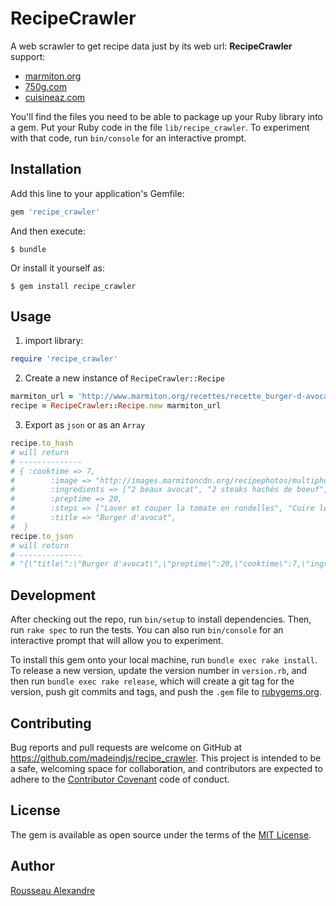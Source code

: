 # RecipeCrawler

A web scrawler to get recipe data just by its web url: **RecipeCrawler** support:

* [marmiton.org](http://www.marmiton.org/) 
* [750g.com](http://www.750g.com)
* [cuisineaz.com](http://www.cuisineaz.com)

You'll find the files you need to be able to package up your Ruby library into a gem. Put your Ruby code in the file `lib/recipe_crawler`. To experiment with that code, run `bin/console` for an interactive prompt.

## Installation

Add this line to your application's Gemfile:

```ruby
gem 'recipe_crawler'
```

And then execute:

    $ bundle

Or install it yourself as:

    $ gem install recipe_crawler

## Usage

1. import library:

~~~ruby
require 'recipe_crawler'
~~~

2. Create a new instance of `RecipeCrawler::Recipe`

~~~ruby
marmiton_url = 'http://www.marmiton.org/recettes/recette_burger-d-avocat_345742.aspx'
recipe = RecipeCrawler::Recipe.new marmiton_url
~~~

3. Export as `json` or as an `Array` 

~~~ruby
recipe.to_hash
# will return
# --------------
# { :cooktime => 7,
#        :image => "http://images.marmitoncdn.org/recipephotos/multiphoto/7b/7b4e95f5-37e0-4294-bebe-cde86c30817f_normal.jpg",
#        :ingredients => ["2 beaux avocat", "2 steaks hachés de boeuf", "2 tranches de cheddar", "quelques feuilles de salade", "1/2 oignon rouge", "1 tomate", "graines de sésame", "1 filet d'huile d'olive", "1 pincée de sel", "1 pincée de poivre"],
#        :preptime => 20,
#        :steps => ["Laver et couper la tomate en rondelles", "Cuire les steaks à la poêle avec un filet d'huile d'olive", "Saler et poivrer", "Toaster les graines de sésames", "Ouvrir les avocats en 2, retirer le noyau et les éplucher", "Monter les burger en plaçant un demi-avocat face noyau vers le haut, déposer un steak, une tranche de cheddar sur le steak bien chaud pour qu'elle fonde, une rondelle de tomate, une rondelle d'oignon, quelques feuilles de salade et terminer par la seconde moitié d'avocat", "Parsemer quelques graines de sésames."],
#        :title => "Burger d'avocat",
#  }
recipe.to_json
# will return
# --------------
# "{\"title\":\"Burger d'avocat\",\"preptime\":20,\"cooktime\":7,\"ingredients\":[\"2 beaux avocat\",\"2 steaks hachés de boeuf\",\"2 tranches de cheddar\",\"quelques feuilles de salade\",\"1/2 oignon rouge\",\"1 tomate\",\"graines de sésame\",\"1 filet d'huile d'olive\",\"1 pincée de sel\",\"1 pincée de poivre\"],\"steps\":[\"Laver et couper la tomate en rondelles\",\"Cuire les steaks à la poêle avec un filet d'huile d'olive\",\"Saler et poivrer\",\"Toaster les graines de sésames\",\"Ouvrir les avocats en 2, retirer le noyau et les éplucher\",\"Monter les burger en plaçant un demi-avocat face noyau vers le haut, déposer un steak, une tranche de cheddar sur le steak bien chaud pour qu'elle fonde, une rondelle de tomate, une rondelle d'oignon, quelques feuilles de salade et terminer par la seconde moitié d'avocat\",\"Parsemer quelques graines de sésames.\"],\"image\":\"http://images.marmitoncdn.org/recipephotos/multiphoto/7b/7b4e95f5-37e0-4294-bebe-cde86c30817f_normal.jpg\"}"
~~~

## Development

After checking out the repo, run `bin/setup` to install dependencies. Then, run `rake spec` to run the tests. You can also run `bin/console` for an interactive prompt that will allow you to experiment.

To install this gem onto your local machine, run `bundle exec rake install`. To release a new version, update the version number in `version.rb`, and then run `bundle exec rake release`, which will create a git tag for the version, push git commits and tags, and push the `.gem` file to [rubygems.org](https://rubygems.org).

## Contributing

Bug reports and pull requests are welcome on GitHub at https://github.com/madeindjs/recipe_crawler. This project is intended to be a safe, welcoming space for collaboration, and contributors are expected to adhere to the [Contributor Covenant](http://contributor-covenant.org) code of conduct.


## License

The gem is available as open source under the terms of the [MIT License](http://opensource.org/licenses/MIT).

Author
----------

[Rousseau Alexandre](https://github.com/madeindjs)

